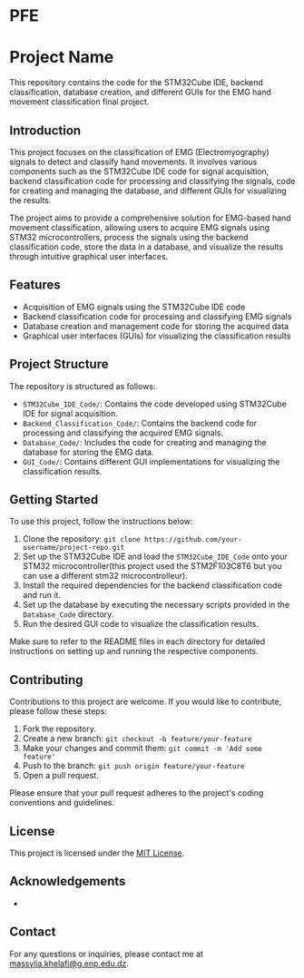 # PFE
# Project Name

This repository contains the code for the STM32Cube IDE, backend classification, database creation, and different GUIs for the EMG hand movement classification final project.

## Introduction

This project focuses on the classification of EMG (Electromyography) signals to detect and classify hand movements. It involves various components such as the STM32Cube IDE code for signal acquisition, backend classification code for processing and classifying the signals, code for creating and managing the database, and different GUIs for visualizing the results.

The project aims to provide a comprehensive solution for EMG-based hand movement classification, allowing users to acquire EMG signals using STM32 microcontrollers, process the signals using the backend classification code, store the data in a database, and visualize the results through intuitive graphical user interfaces.

## Features

- Acquisition of EMG signals using the STM32Cube IDE code
- Backend classification code for processing and classifying EMG signals
- Database creation and management code for storing the acquired data
- Graphical user interfaces (GUIs) for visualizing the classification results

## Project Structure

The repository is structured as follows:

- `STM32Cube_IDE_Code/`: Contains the code developed using STM32Cube IDE for signal acquisition.
- `Backend_Classification_Code/`: Contains the backend code for processing and classifying the acquired EMG signals.
- `Database_Code/`: Includes the code for creating and managing the database for storing the EMG data.
- `GUI_Code/`: Contains different GUI implementations for visualizing the classification results.

## Getting Started

To use this project, follow the instructions below:

1. Clone the repository: `git clone https://github.com/your-username/project-repo.git`
2. Set up the STM32Cube IDE and load the `STM32Cube_IDE_Code` onto your STM32 microcontroller(this project used the STM2F103C8T6 but you can use a different stm32 microcontrolleur).
3. Install the required dependencies for the backend classification code and run it.
4. Set up the database by executing the necessary scripts provided in the `Database_Code` directory.
5. Run the desired GUI code to visualize the classification results.

Make sure to refer to the README files in each directory for detailed instructions on setting up and running the respective components.

## Contributing

Contributions to this project are welcome. If you would like to contribute, please follow these steps:

1. Fork the repository.
2. Create a new branch: `git checkout -b feature/your-feature`
3. Make your changes and commit them: `git commit -m 'Add some feature'`
4. Push to the branch: `git push origin feature/your-feature`
5. Open a pull request.

Please ensure that your pull request adheres to the project's coding conventions and guidelines.

## License

This project is licensed under the [MIT License](LICENSE).

## Acknowledgements

- 

## Contact

For any questions or inquiries, please contact me at massylia.khelafi@g.enp.edu.dz.


